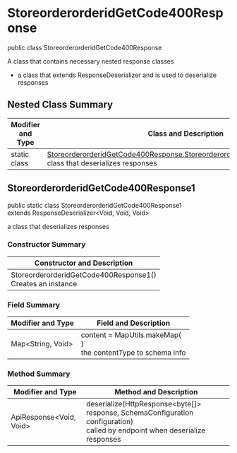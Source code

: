 # StoreorderorderidGetCode400Response

public class StoreorderorderidGetCode400Response

A class that contains necessary nested response classes
- a class that extends ResponseDeserializer and is used to deserialize responses

## Nested Class Summary
| Modifier and Type | Class and Description |
| ----------------- | --------------------- |
| static class | [StoreorderorderidGetCode400Response.StoreorderorderidGetCode400Response1](#storeorderorderidgetcode400response1)<br>class that deserializes responses |

## StoreorderorderidGetCode400Response1
public static class StoreorderorderidGetCode400Response1<br>
extends ResponseDeserializer<Void, Void, Void>

a class that deserializes responses

### Constructor Summary
| Constructor and Description |
| --------------------------- |
| StoreorderorderidGetCode400Response1()<br>Creates an instance |

### Field Summary
| Modifier and Type | Field and Description |
| ----------------- | --------------------- |
| Map<String, Void> | content =  MapUtils.makeMap(<br>)<br>the contentType to schema info |

### Method Summary
| Modifier and Type | Method and Description |
| ----------------- | ---------------------- |
| ApiResponse<Void, Void> | deserialize(HttpResponse<byte[]> response, SchemaConfiguration configuration)<br>called by endpoint when deserialize responses |
